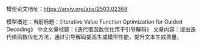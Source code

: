 模型论文地址：https://arxiv.org/abs/2503.02368

模型概述：当前标题：《Iterative Value Function Optimization for Guided Decoding》
中文文章标题：《迭代值函数优化用于引导解码》
文章内容：提出迭代值函数优化方法，通过引导解码提高生成模型性能，提升文本生成质量。
